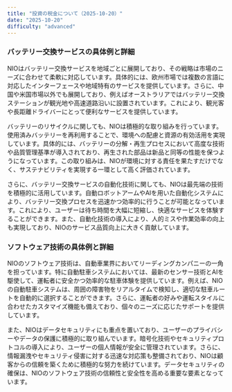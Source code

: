 ```yaml
---
title: "投資の税金について（2025-10-20）"
date: "2025-10-20"
difficulty: "advanced"
---
```


### バッテリー交換サービスの具体例と詳細

NIOはバッテリー交換サービスを地域ごとに展開しており、その戦略は市場のニーズに合わせて柔軟に対応しています。具体的には、欧州市場では複数の言語に対応したインターフェースや地域特有のサービスを提供しています。さらに、中国や米国市場以外でも展開しており、例えばオーストラリアではバッテリー交換ステーションが観光地や高速道路沿いに設置されています。これにより、観光客や長距離ドライバーにとって便利なサービスを提供しています。

バッテリーのリサイクルに関しても、NIOは積極的な取り組みを行っています。使用済みバッテリーを再利用することで、環境への配慮と資源の有効活用を実現しています。具体的には、バッテリーの分解・再生プロセスにおいて高度な技術や品質管理基準が導入されており、再生された部品は新品と同等の性能を保つようになっています。この取り組みは、NIOが環境に対する責任を果たすだけでなく、サステナビリティを実現する一環として高く評価されています。

さらに、バッテリー交換サービスの自動化技術に関しても、NIOは最先端の技術を積極的に活用しています。自動ロボットアームやAIを用いた自動化システムにより、バッテリー交換プロセスを迅速かつ効率的に行うことが可能となっています。これにより、ユーザーは待ち時間を大幅に短縮し、快適なサービスを体験することができます。また、自動化技術の導入により、人的ミスや作業効率の向上も実現しており、NIOのサービス品質向上に大きく貢献しています。

### ソフトウェア技術の具体例と詳細

NIOのソフトウェア技術は、自動車業界においてリーディングカンパニーの一角を担っています。特に自動駐車システムにおいては、最新のセンサー技術とAIを駆使して、運転者に安全かつ効率的な駐車体験を提供しています。例えば、NIOの自動駐車システムは、周囲の障害物をリアルタイムで検知し、適切な駐車ルートを自動的に選択することができます。さらに、運転者の好みや運転スタイルに合わせたカスタマイズ機能も備えており、個々のニーズに応じたサポートを提供しています。

また、NIOはデータセキュリティにも重点を置いており、ユーザーのプライバシーやデータの保護に積極的に取り組んでいます。暗号化技術やセキュリティプロトコルの導入により、ユーザーの個人情報が安全に管理されています。さらに、情報漏洩やセキュリティ侵害に対する迅速な対応策も整備されており、NIOは顧客からの信頼を築くために積極的な努力を続けています。データセキュリティの確保は、NIOのソフトウェア技術の信頼性と安全性を高める重要な要素となっています。
